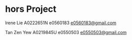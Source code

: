 # hors Project
Irene Lie A0222651N e0560183 e0560183@gmail.com 

Tan Zen Yew A0219845U e0550503 e0550503@gmail.com


